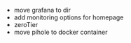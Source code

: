 - move grafana to dir
- add monitoring options for homepage
- zeroTier
- move pihole to docker container
